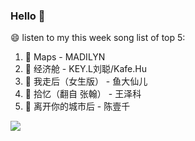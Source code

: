 

### Hello 👋

😄 listen to my this week song list of top 5:

1. 🎵 Maps - MADILYN
2. 🎵 经济舱 - KEY.L刘聪/Kafe.Hu
3. 🎵 我走后（女生版） - 鱼大仙儿
4. 🎵 拾忆（翻自 张翰）  - 王泽科
5. 🎵 离开你的城市后 - 陈壹千

<img align="left"  src="https://github-readme-stats.vercel.app/api?username=370966584&show_icons=true&theme=radical" />